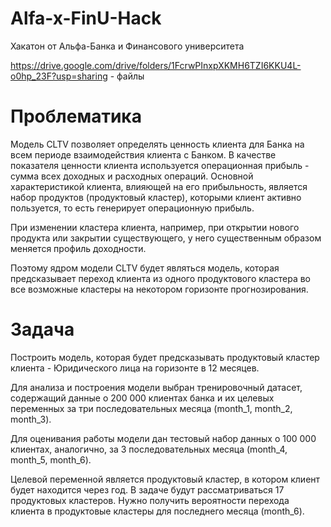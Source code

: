 # Alfa-x-FinU-Hack
Хакатон от Альфа-Банка и Финансового университета

https://drive.google.com/drive/folders/1FcrwPInxpXKMH6TZI6KKU4L-o0hp_23F?usp=sharing - файлы

# Проблематика
Модель CLTV позволяет определять ценность клиента для Банка на всем периоде взаимодействия клиента с Банком.
В качестве показателя ценности клиента используется операционная прибыль - сумма всех доходных и расходных операций.
Основной характеристикой клиента, влияющей на его прибыльность, является набор продуктов (продуктовый кластер), которыми клиент активно пользуется, то есть генерирует операционную прибыль.

При изменении кластера клиента, например, при открытии нового продукта или закрытии существующего, у него существенным образом меняется профиль доходности.

Поэтому ядром модели CLTV будет являться модель, которая предсказывает переход клиента из одного продуктового кластера во все возможные кластеры на некотором горизонте прогнозирования.

# Задача
Построить модель, которая будет предсказывать продуктовый кластер клиента - Юридического лица на горизонте в 12 месяцев.

Для анализа и построения модели выбран тренировочный датасет, содержащий данные о 200 000 клиентах банка и их целевых переменных за три последовательных месяца (month_1, month_2, month_3).

Для оценивания работы модели дан тестовый набор данных о 100 000 клиентах, аналогично, за 3 последовательных месяца (month_4, month_5, month_6).

Целевой переменной является продуктовый кластер, в котором клиент будет находится через год. В задаче будут рассматриваться 17 продуктовых кластеров. Нужно получить вероятности перехода клиента в продуктовые кластеры для последнего месяца (month_6).
